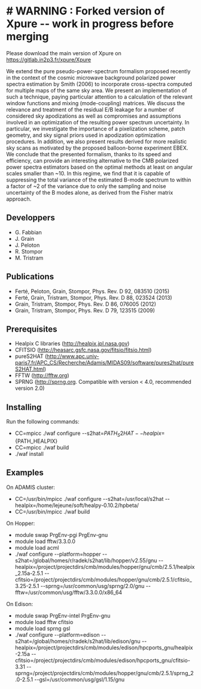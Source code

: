 # # WARNING : Forked version of Xpure -- work in progress before merging
Please download the main version of Xpure on https://gitlab.in2p3.fr/xpure/Xpure

We extend the pure pseudo-power-spectrum formalism proposed recently in the context of the cosmic microwave background polarized power spectra estimation by Smith (2006) to incorporate cross-spectra computed for multiple maps of the same sky area. We present an implementation of such a technique, paying particular attention to a calculation of the relevant window functions and mixing (mode-coupling) matrices. We discuss the relevance and treatment of the residual E/B leakage for a number of considered sky apodizations as well as compromises and assumptions involved in an optimization of the resulting power spectrum uncertainty. In particular, we investigate the importance of a pixelization scheme, patch geometry, and sky signal priors used in apodization optimization procedures. In addition, we also present results derived for more realistic sky scans as motivated by the proposed balloon-borne experiment EBEX. We conclude that the presented formalism, thanks to its speed and efficiency, can provide an interesting alternative to the CMB polarized power spectra estimators based on the optimal methods at least on angular scales smaller than ~10. In this regime, we find that it is capable of suppressing the total variance of the estimated B-mode spectrum to within a factor of ~2 of the variance due to only the sampling and noise uncertainty of the B modes alone, as derived from the Fisher matrix approach.



Developpers
-----------
* G. Fabbian
* J. Grain
* J. Peloton
* R. Stompor
* M. Tristram


Publications
------------

* Ferté, Peloton, Grain, Stompor, Phys. Rev. D 92, 083510 (2015)
* Ferté, Grain, Tristram, Stompor, Phys. Rev. D 88, 023524 (2013)
* Grain, Tristram, Stompor, Phys. Rev. D 86, 076005 (2012)
* Grain, Tristram, Stompor, Phys. Rev. D 79, 123515 (2009)


Prerequisites
-------------

* Healpix C libraries (http://healpix.jpl.nasa.gov)
* CFITSIO (http://heasarc.gsfc.nasa.gov/fitsio/fitsio.html)
* pureS2HAT (http://www.apc.univ-paris7.fr/APC_CS/Recherche/Adamis/MIDAS09/software/pures2hat/pureS2HAT.html)
* FFTW (http://fftw.org)
* SPRNG (http://sprng.org. Compatible with version < 4.0, recommended version 2.0)


Installing
----------

Run the following commands:

* CC=mpicc ./waf configure --s2hat=${PATH_S2HAT} --healpix=${PATH_HEALPIX}
* CC=mpicc ./waf build
* ./waf install



Examples
--------

On ADAMIS cluster: 

* CC=/usr/bin/mpicc ./waf configure --s2hat=/usr/local/s2hat --healpix=/home/lejeune/soft/healpy-0.10.2/hpbeta/
* CC=/usr/bin/mpicc ./waf build

On Hopper: 

* module swap PrgEnv-pgi PrgEnv-gnu 
* module load fftw/3.3.0.0
* module load acml
* ./waf configure --platform=hopper --s2hat=/global/homes/r/radek/s2hat/lib/hopper/v2.55/gnu --healpix=/project/projectdirs/cmb/modules/hopper/gnu/cmb/2.5.1/healpix_2.15a-2.5.1 --cfitsio=/project/projectdirs/cmb/modules/hopper/gnu/cmb/2.5.1/cfitsio_3.25-2.5.1 --sprng=/usr/common/usg/sprng/2.0/gnu --fftw=/usr/common/usg/fftw/3.3.0.0/x86_64

   

On Edison: 

* module swap PrgEnv-intel PrgEnv-gnu 
* module load fftw cfitsio
* module load sprng gsl
* ./waf configure --platform=edison --s2hat=/global/homes/r/radek/s2hat/lib/edison/gnu --healpix=/project/projectdirs/cmb/modules/edison/hpcports_gnu/healpix-2.15a --cfitsio=/project/projectdirs/cmb/modules/edison/hpcports_gnu/cfitsio-3.31 --sprng=/project/projectdirs/cmb/modules/hopper/gnu/cmb/2.5.1/sprng_2.0-2.5.1 --gsl=/usr/common/usg/gsl/1.15/gnu
